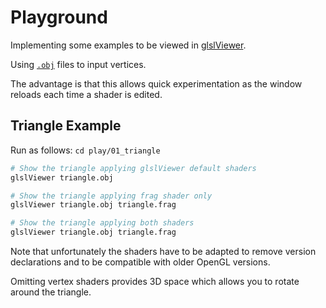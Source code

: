# Playground

Implementing some examples to be viewed in
[glslViewer](https://github.com/patriciogonzalezvivo/glslViewer).

Using [`.obj`](https://en.wikipedia.org/wiki/Wavefront_.obj_file) files to input vertices.

The advantage is that this allows quick experimentation as the window reloads each time a
shader is edited.

## Triangle Example

Run as follows: `cd play/01_triangle`

```sh
# Show the triangle applying glslViewer default shaders
glslViewer triangle.obj

# Show the triangle applying frag shader only
glslViewer triangle.obj triangle.frag

# Show the triangle applying both shaders
glslViewer triangle.obj triangle.frag
```

Note that unfortunately the shaders have to be adapted to remove version declarations and to be compatible
with older OpenGL versions.

Omitting vertex shaders provides 3D space which allows you to rotate around the triangle.
